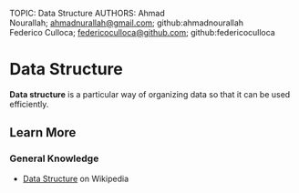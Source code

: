 TOPIC: Data Structure
AUTHORS: Ahmad Nourallah; ahmadnurallah@gmail.com; github:ahmadnourallah
         Federico Culloca; federicoculloca@github.com; github:federicoculloca

# Data Structure

**Data structure** is a particular way of organizing data so that it can be used efficiently.

## Learn More

### General Knowledge

- [Data Structure](https://en.wikipedia.org/wiki/Data_structure) on Wikipedia
